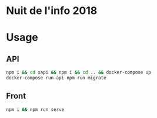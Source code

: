 # Nuit de l'info 2018

# Usage

## API

```sh
npm i && cd sapi && npm i && cd .. && docker-compose up
docker-compose run api npm run migrate
```

## Front

```sh
npm i && npm run serve
```
